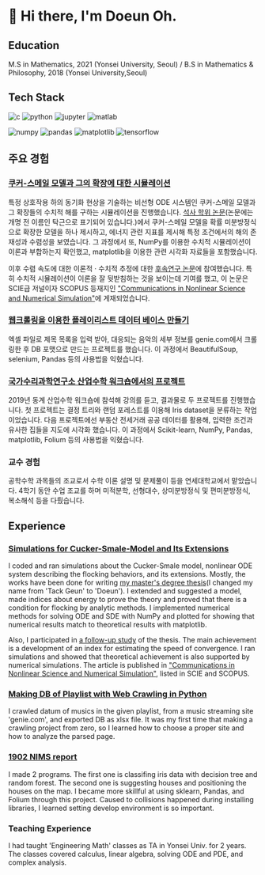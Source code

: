 # :wave: Hi there, I'm Doeun Oh.

## Education
M.S in Mathematics, 2021 (Yonsei University, Seoul) / B.S in Mathematics & Philosophy, 2018 (Yonsei University,Seoul)

## Tech Stack
![c](https://img.shields.io/badge/C-a8b9cc?style=flat-square&logo=c&logoColor=black) ![python](https://img.shields.io/badge/Python-3776ab?style=flat-square&logo=python&logoColor=white) ![jupyter](https://img.shields.io/badge/Jupyter-f37626?style=flat-square&logo=jupyter&logoColor=white) ![matlab](https://img.shields.io/badge/MATLAB-0076a8?style=flat-square&logo=mathworks&logoColor=white)

![numpy](https://img.shields.io/badge/NumPy-013243?style=flat-square&logo=numpy&logoColor=white) ![pandas](https://img.shields.io/badge/pandas-150458?style=flat-square&logo=pandas&logoColor=white) ![matplotlib](https://img.shields.io/badge/matplotlib-11557c?style=flat-square) ![tensorflow](https://img.shields.io/badge/TensorFlow-ff6f00?style=flat-square&logo=tensorflow&logoColor=white)

## 주요 경험
### [쿠커-스메일 모델과 그의 확장에 대한 시뮬레이션](https://github.com/neulbo-187/Cucker-Smale-Model)
특정 상호작용 하의 동기화 현상을 기술하는 비선형 ODE 시스템인 쿠커-스메일 모델과 그 확장들의 수치적 해를 구하는 시뮬레이션을 진행했습니다. [석사 학위 논문](http://www.riss.kr/search/detail/DetailView.do?p_mat_type=be54d9b8bc7cdb09&control_no=c40c7fb1b28114ebffe0bdc3ef48d419)(논문에는 개명 전 이름인 탁근으로 표기되어 있습니다.)에서 쿠커-스메일 모델을 확률 미분방정식으로 확장한 모델을 하나 제시하고, 에너지 관련 지표를 제시해 특정 조건에서의 해의 존재성과 수렴성을 보였습니다. 그 과정에서 또, NumPy를 이용한 수치적 시뮬레이션이 이론과 부합하는지 확인했고, matplotlib을 이용한 관련 시각화 자료들을 포함했습니다. 

이후 수렴 속도에 대한 이론적 · 수치적 추정에 대한 [후속연구 논문](https://arxiv.org/abs/2105.07353)에 참여했습니다. 특히 수치적 시뮬레이션이 이론을 잘 뒷받침하는 것을 보이는데 기여를 했고, 이 논문은 SCIE급 저널이자 SCOPUS 등재지인 ["Communications in Nonlinear Science and Numerical Simulation"](https://www.sciencedirect.com/science/article/pii/S1007570422001265?dgcid=coauthor)에 게재되었습니다.

### [웹크롤링을 이용한 플레이리스트 데이터 베이스 만들기](https://github.com/neulbo-187/making-DB-with-crawling)
엑셀 파일로 제목 목록을 입력 받아, 대응되는 음악의 세부 정보를 genie.com에서 크롤링한 후 DB 포맷으로 만드는 프로젝트를 했습니다. 이 과정에서 BeautifulSoup, selenium, Pandas 등의 사용법을 익혔습니다.

### [국가수리과학연구소 산업수학 워크숍에서의 프로젝트](https://github.com/neulbo-187/1902-NIMS-report)
2019년 동계 산업수학 워크숍에 참석해 강의를 듣고, 결과물로 두 프로젝트를 진행했습니다. 첫 프로젝트는 결정 트리와 랜덤 포레스트를 이용해 Iris dataset을 분류하는 작업이었습니다. 다음 프로젝트에선 부동산 전세거래 공공 데이터를 활용해, 입력한 조건과 유사한 집들을 지도에 시각화 했습니다. 이 과정에서 Scikit-learn, NumPy, Pandas, matplotlib, Folium 등의 사용법을 익혔습니다.

### 교수 경험
공학수학 과목들의 조교로서 수학 이론 설명 및 문제풀이 등을 연세대학교에서 맡았습니다. 4학기 동안 수업 조교를 하며 미적분학, 선형대수, 상미분방정식 및 편미분방정식, 복소해석 등을 다뤘습니다.

## Experience
### [Simulations for Cucker-Smale-Model and Its Extensions](https://github.com/neulbo-187/Cucker-Smale-Model)
I coded and ran simulations about the Cucker-Smale model, nonlinear ODE system describing the flocking behaviors, and its extensions. Mostly, the works have been done for writing [my master's degree thesis](http://www.riss.kr/search/detail/DetailView.do?p_mat_type=be54d9b8bc7cdb09&control_no=c40c7fb1b28114ebffe0bdc3ef48d419)(I changed my name from 'Tack Geun' to 'Doeun'). I extended and suggested a model, made indices about energy to prove the theory and proved that there is a condition for flocking by analytic methods. I implemented numerical methods for solving ODE and SDE with NumPy and plotted for showing that numerical results match to theoretical results with matplotlib.

Also, I participated in [a follow-up study](https://arxiv.org/abs/2105.07353) of the thesis. The main achievement is a development of an index for estimating the speed of convergence. I ran simulations and showed that theoretical achievement is also supported by numerical simulations. The article is published in ["Communications in Nonlinear Science and Numerical Simulation"](https://www.sciencedirect.com/science/article/pii/S1007570422001265?dgcid=coauthor), listed in SCIE and SCOPUS. 

### [Making DB of Playlist with Web Crawling in Python](https://github.com/neulbo-187/making-DB-with-crawling)
I crawled datum of musics in the given playlist, from a music streaming site 'genie.com', and exported DB as xlsx file. It was my first time that making a crawling project from zero, so I learned how to choose a proper site and how to analyze the parsed page.

### [1902 NIMS report](https://github.com/neulbo-187/1902-NIMS-report)
I made 2 programs. The first one is classifing iris data with decision tree and random forest. The second one is suggesting houses and positioning the houses on the map. I became more skillful at using sklearn, Pandas, and Folium through this project. Caused to collisions happened during installing libraries, I learned setting develop environment is so important. 

### Teaching Experience
I had taught 'Engineering Math' classes as TA in Yonsei Univ. for 2 years. The classes covered calculus, linear algebra, solving ODE and PDE, and complex analysis. 



<!--
**neulbo-187/neulbo-187** is a ✨ _special_ ✨ repository because its `README.md` (this file) appears on your GitHub profile.

Here are some ideas to get you started:

- 🔭 I’m currently working on ...
- 🌱 I’m currently learning ...
- 👯 I’m looking to collaborate on ...
- 🤔 I’m looking for help with ...
- 💬 Ask me about ...
- 📫 How to reach me: ...
- 😄 Pronouns: ...
- ⚡ Fun fact: ...
-->
